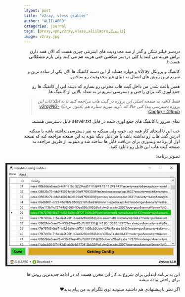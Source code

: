 ```yaml
---
layout: post
title: "v2ray, vless grabber"
author: "ALIILAPRO"
categories: journal
tags: [proxy,vpn,v2ray,vless,aliilapro,کانفیگ]
image: v2ray.jpg
---
```


<div dir="rtl" markdown="1">

دردسر فیلتر شکن و گذر از سد محدودیت های اینترنتی چیزی هست که الان همه دارن براش هزینه می کنند یا کلی دردسر میکشن حتی هزینه هم می کنند ولی بازم مشکلاتی هست:/

کانفیگ و پروتکل v2ray و موارد مشابه از این دسته کانفیگ ها الان یکی از ساده ترین و سریع ترین روش های اتصال به دنیای غیر محدودیت رو ساختن.

همین باعث شدن من داخل گیت هاب مخزنی رو بسازم که دسته ایی از کانفیگ ها رو جمع آوری کنه برای راحتی و دسترسی سریع تر به تعداد بالایی از کانفیگ ها.

> *فقط کافیه به صفحه اصلی این پروژه در گیت هاب مراجعه کنید تا به اطلاعات این پروژه دسترسی پیدا کنی حالا که دارید میرید ستاره هم یادتون نره😜 [v2rayNG-Config  - Github](https://github.com/ALIILAPRO/v2rayNG-Config )*

تمای سرور یا کانفیگ های جمع اوری شده در فایل server.txt قابل دسترسی هستند.

خب این تا اینجای کار همه چی خوبه ولی ممکنه یه نفر دسترسی نداشته باشه یا ممکنه ادرس گیت هاب رو نداشته باشه یا هر دلیل دیگه نتونه به این صفحه مراجعه کنه که نسخه اول از برنامه ویندوزی برای دریافت فایل ها ساخته شد و میتونید از طریق مراجعه به صفحه
گیت هاب این فایل رو دانلود کنید.

تصویر برنامه:

<p style="width: calc(100% + 60px);">
<img src="\assets/img/s02.JPG" />
</p>

این یه برنامه ابتدایی برای شروع به کار این مخزن هست که در ادامه جدیدترین روش ها برای راحتی پیاده میشه

اگر نظر یا پیشنهادی هم داشتید میتونید توی تلگرام به من پیام بدید❤
</div>
